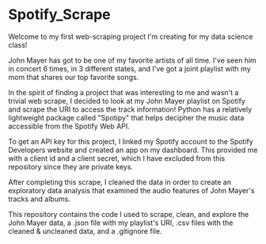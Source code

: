 # Spotify_Scrape
Welcome to my first web-scraping project I'm creating for my data science class!

John Mayer has got to be one of my favorite artists of all time. I've seen him in concert 6 times, in 3 different states, and I've got a joint playlist with my mom that shares our top favorite songs. 

In the spirit of finding a project that was interesting to me and wasn't a trivial web scrape, I decided to look at my John Mayer playlist on Spotify and scrape the URI to access the track information! Python has a relatively lightweight package called "Spotipy" that helps decipher the music data accessible from the Spotify Web API. 

To get an API key for this project, I linked my Spotify account to the Spotify Developers website and created an app on my dashboard. This provided me with a client id and a client secret, which I have excluded from this repository since they are private keys. 

After completing this scrape, I cleaned the data in order to create an exploratory data analysis that examined the audio features of John Mayer's tracks and albums. 

This repository contains the code I used to scrape, clean, and explore the John Mayer data, a .json file with my playlist's URI, .csv files with the cleaned & uncleaned data, and a .gitignore file.
